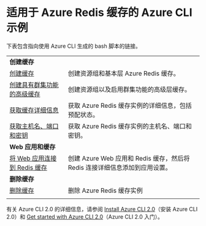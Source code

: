 <properties
    pageTitle="Azure CLI Redis 缓存示例 | Azure"
    description="适用于 Azure Redis 缓存的 Azure CLI 示例。"
    services="redis-cache"
    documentationcenter=""
    author="steved0x"
    manager="douge"
    editor=""
    translationtype="Human Translation" />
<tags
    ms.assetid="8d2de145-50c0-4f76-bf8f-fdf679f03698"
    ms.service="cache"
    ms.workload="tbd"
    ms.tgt_pltfrm="cache-redis"
    ms.devlang="azurecli"
    ms.topic="article"
    ms.date="04/14/2017"
    wacn.date="05/02/2017"
    ms.author="sdanie"
    ms.sourcegitcommit="78da854d58905bc82228bcbff1de0fcfbc12d5ac"
    ms.openlocfilehash="4ab299350d0f55999a6a77c041d9cebe392dcc6d"
    ms.lasthandoff="04/22/2017" />

# <a name="azure-cli-samples-for-azure-redis-cache"></a>适用于 Azure Redis 缓存的 Azure CLI 示例

下表包含指向使用 Azure CLI 生成的 bash 脚本的链接。

| | |
|---|---|
|**创建缓存**||
| [创建缓存](/documentation/articles/create-cache/) | 创建资源组和基本层 Azure Redis 缓存。 |
| [创建具有群集功能的高级缓存](/documentation/articles/create-premium-cache-cluster/) | 创建资源组以及启用群集功能的高级层缓存。|
| [获取缓存详细信息](/documentation/articles/show-cache/) | 获取 Azure Redis 缓存实例的详细信息，包括预配状态。 |
| [获取主机名、端口和密钥](/documentation/articles/cache-keys-ports/) | 获取 Azure Redis 缓存实例的主机名、端口和密钥。 |
|**Web 应用和缓存**||
| [将 Web 应用连接到 Redis 缓存](/documentation/articles/app-service-cli-app-service-redis/) | 创建 Azure Web 应用和 Redis 缓存，然后将 Redis 连接详细信息添加到应用设置。 |
|**删除缓存**||
| [删除缓存](/documentation/articles/delete-cache/) | 删除 Azure Redis 缓存实例  |
| | |

有关 Azure CLI 2.0 的详细信息，请参阅 [Install Azure CLI 2.0](https://docs.microsoft.com/zh-cn/cli/azure/install-azure-cli)（安装 Azure CLI 2.0）和 [Get started with Azure CLI 2.0](https://docs.microsoft.com/zh-cn/cli/azure/get-started-with-azure-cli)（Azure CLI 2.0 入门）。